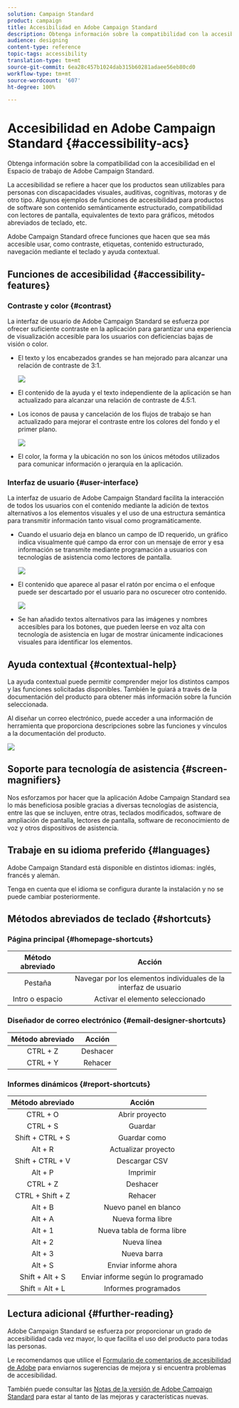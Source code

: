 ```yaml
---
solution: Campaign Standard
product: campaign
title: Accesibilidad en Adobe Campaign Standard
description: Obtenga información sobre la compatibilidad con la accesibilidad en el Espacio de trabajo de Adobe Campaign Standard.
audience: designing
content-type: reference
topic-tags: accessibility
translation-type: tm+mt
source-git-commit: 6ea28c457b1024dab315b60281adaee56eb80cd0
workflow-type: tm+mt
source-wordcount: '607'
ht-degree: 100%

---
```



# Accesibilidad en Adobe Campaign Standard {#accessibility-acs}

Obtenga información sobre la compatibilidad con la accesibilidad en el Espacio de trabajo de Adobe Campaign Standard.

La accesibilidad se refiere a hacer que los productos sean utilizables para personas con discapacidades visuales, auditivas, cognitivas, motoras y de otro tipo. Algunos ejemplos de funciones de accesibilidad para productos de software son contenido semánticamente estructurado, compatibilidad con lectores de pantalla, equivalentes de texto para gráficos, métodos abreviados de teclado, etc.

Adobe Campaign Standard ofrece funciones que hacen que sea más accesible usar, como contraste, etiquetas, contenido estructurado, navegación mediante el teclado y ayuda contextual.

## Funciones de accesibilidad {#accessibility-features}

### Contraste y color {#contrast}

La interfaz de usuario de Adobe Campaign Standard se esfuerza por ofrecer suficiente contraste en la aplicación para garantizar una experiencia de visualización accesible para los usuarios con deficiencias bajas de visión o color.

* El texto y los encabezados grandes se han mejorado para alcanzar una relación de contraste de 3:1.

   ![](assets/accessibility_2.png)

* El contenido de la ayuda y el texto independiente de la aplicación se han actualizado para alcanzar una relación de contraste de 4.5:1.

* Los iconos de pausa y cancelación de los flujos de trabajo se han actualizado para mejorar el contraste entre los colores del fondo y el primer plano.

   ![](assets/accessibility_1.png)

* El color, la forma y la ubicación no son los únicos métodos utilizados para comunicar información o jerarquía en la aplicación.

### Interfaz de usuario {#user-interface}

La interfaz de usuario de Adobe Campaign Standard facilita la interacción de todos los usuarios con el contenido mediante la adición de textos alternativos a los elementos visuales y el uso de una estructura semántica para transmitir información tanto visual como programáticamente.

* Cuando el usuario deja en blanco un campo de ID requerido, un gráfico indica visualmente qué campo da error con un mensaje de error y esa información se transmite mediante programación a usuarios con tecnologías de asistencia como lectores de pantalla.

   ![](assets/accessibility_3.png)

* El contenido que aparece al pasar el ratón por encima o el enfoque puede ser descartado por el usuario para no oscurecer otro contenido.

   ![](assets/accessibility_4.png)

* Se han añadido textos alternativos para las imágenes y nombres accesibles para los botones, que pueden leerse en voz alta con tecnología de asistencia en lugar de mostrar únicamente indicaciones visuales para identificar los elementos.

<!--
### Create responsive resize for multiple devices {#resize-devices}

When designing for multiple devices and platforms, it's important to create a seamless experience for screen sizes across mobile and desktop resolutions.

Adobe Campaign Standard allows you to design and test emails and push notifications on different devices such as: iPhone, Android devices, iPad, Android tablet and desktop.

![](assets/accessibility_6.png)
-->

## Ayuda contextual {#contextual-help}

La ayuda contextual puede permitir comprender mejor los distintos campos y las funciones solicitadas disponibles. También le guiará a través de la documentación del producto para obtener más información sobre la función seleccionada.

Al diseñar un correo electrónico, puede acceder a una información de herramienta que proporciona descripciones sobre las funciones y vínculos a la documentación del producto.

![](assets/accessibility_7.png)

## Soporte para tecnología de asistencia {#screen-magnifiers}

Nos esforzamos por hacer que la aplicación Adobe Campaign Standard sea lo más beneficiosa posible gracias a diversas tecnologías de asistencia, entre las que se incluyen, entre otras, teclados modificados, software de ampliación de pantalla, lectores de pantalla, software de reconocimiento de voz y otros dispositivos de asistencia.

## Trabaje en su idioma preferido {#languages}

Adobe Campaign Standard está disponible en distintos idiomas: inglés, francés y alemán.

Tenga en cuenta que el idioma se configura durante la instalación y no se puede cambiar posteriormente.

## Métodos abreviados de teclado {#shortcuts}

### Página principal {#homepage-shortcuts}

| Método abreviado | Acción |
|:-:|:-:|
| Pestaña | Navegar por los elementos individuales de la interfaz de usuario |
| Intro o espacio | Activar el elemento seleccionado |

### Diseñador de correo electrónico {#email-designer-shortcuts}

| Método abreviado | Acción |
|:-:|:-:|
| CTRL + Z | Deshacer |
| CTRL + Y | Rehacer |

### Informes dinámicos {#report-shortcuts}

| Método abreviado | Acción |
|:-:|:-:|
| CTRL + O | Abrir proyecto |
| CTRL + S | Guardar |
| Shift + CTRL + S | Guardar como |
| Alt + R | Actualizar proyecto |
| Shift + CTRL + V | Descargar CSV |
| Alt + P | Imprimir |
| CTRL + Z | Deshacer |
| CTRL + Shift + Z | Rehacer |
| Alt + B | Nuevo panel en blanco |
| Alt + A | Nueva forma libre |
| Alt + 1 | Nueva tabla de forma libre |
| Alt + 2 | Nueva línea |
| Alt + 3 | Nueva barra |
| Alt + S | Enviar informe ahora |
| Shift + Alt + S | Enviar informe según lo programado |
| Shift = Alt + L | Informes programados |

## Lectura adicional {#further-reading}

Adobe Campaign Standard se esfuerza por proporcionar un grado de accesibilidad cada vez mayor, lo que facilita el uso del producto para todas las personas.

Le recomendamos que utilice el [Formulario de comentarios de accesibilidad de Adobe](https://www.adobe.com/accessibility/feedback.html) para enviarnos sugerencias de mejora y si encuentra problemas de accesibilidad.

También puede consultar las [Notas de la versión de Adobe Campaign Standard](https://experienceleague.adobe.com/docs/campaign-standard/using/release-notes/release-notes.html?lang=es#release-notes) para estar al tanto de las mejoras y características nuevas.